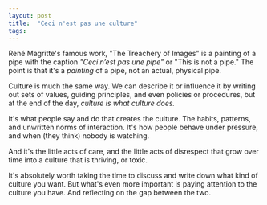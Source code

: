 ```yaml
---
layout: post
title:  "Ceci n'est pas une culture"
tags: 
---
```


René Magritte's famous work, "The Treachery of Images" is a painting of a pipe with the caption *"Ceci n’est pas une pipe"* or "This is not a pipe." The point is that it's a *painting* of a pipe, not an actual, physical pipe.

Culture is much the same way. We can describe it or influence it by writing out sets of values, guiding principles, and even policies or procedures, but at the end of the day, *culture is what culture does.* 

It's what people say and do that creates the culture. The habits, patterns, and unwritten norms of interaction. It's how people behave under pressure, and when (they think) nobody is watching.

And it's the little acts of care, and the little acts of disrespect that grow over time into a culture that is thriving, or toxic.

It's absolutely worth taking the time to discuss and write down what kind of culture you want. But what's even more important is paying attention to the culture you have. And reflecting on the gap between the two.